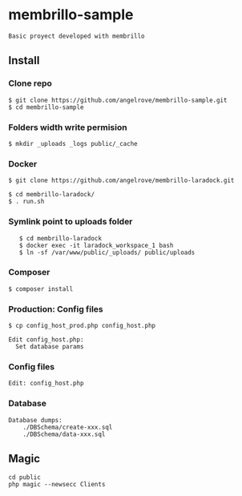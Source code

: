 # membrillo-sample
    Basic proyect developed with membrillo


## Install

### Clone repo
    $ git clone https://github.com/angelrove/membrillo-sample.git
    $ cd membrillo-sample

### Folders width write permision

    $ mkdir _uploads _logs public/_cache

### Docker

    $ git clone https://github.com/angelrove/membrillo-laradock.git

    $ cd membrillo-laradock/
    $ . run.sh

### Symlink point to uploads folder

       $ cd membrillo-laradock
       $ docker exec -it laradock_workspace_1 bash
       $ ln -sf /var/www/public/_uploads/ public/uploads

### Composer
    $ composer install

### Production: Config files

    $ cp config_host_prod.php config_host.php

    Edit config_host.php:
      Set database params

### Config files

    Edit: config_host.php

### Database

    Database dumps:
        ./DBSchema/create-xxx.sql
        ./DBSchema/data-xxx.sql

## Magic

    cd public
    php magic --newsecc Clients

